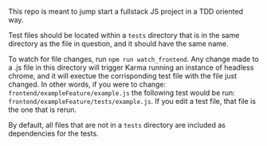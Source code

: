 This repo is meant to jump start a fullstack JS project in a TDD oriented way.

Test files should be located within a `tests` directory that is in the same directory as the file in question, and it should have the same name.

To watch for file changes, run `npm run watch_frontend`. Any change made to a .js file in this directory will trigger Karma running an instance of headless chrome, and it will exectue the corrisponding test file with the file just changed. In other words, if you were to change: `frontend/exampleFeature/example.js` the following test would be run: `frontend/exampleFeature/tests/example.js`. If you edit a test file, that file is the one that is rerun.

By default, all files that are not in a `tests` directory are included as dependencies for the tests.